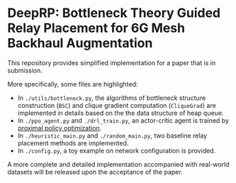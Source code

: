 # DeepRP: Bottleneck Theory Guided Relay Placement for 6G Mesh Backhaul Augmentation

This repository provides simplified implementation for a paper that is in submission.

More specifically, some files are highlighted:
* In `./utils/bottleneck.py`, the algorithms of bottleneck structure construction (`BSC`) and clique gradient computation (`CliqueGrad`) are implemented in details based on the the data structure of heap queue.
* In `./ppo_agent.py` and `./drl_train.py`, an actor-critic agent is trained by [proximal policy optimization](https://arxiv.org/abs/1707.06347).
* In `./heuristic_main.py` and `./random_main.py`, two baseline relay placement methods are implemented.
* In `./config.py`, a toy example on network configuration is provided.

A more complete and detailed implementation accompanied with real-world datasets will be released upon the acceptance of the paper.


